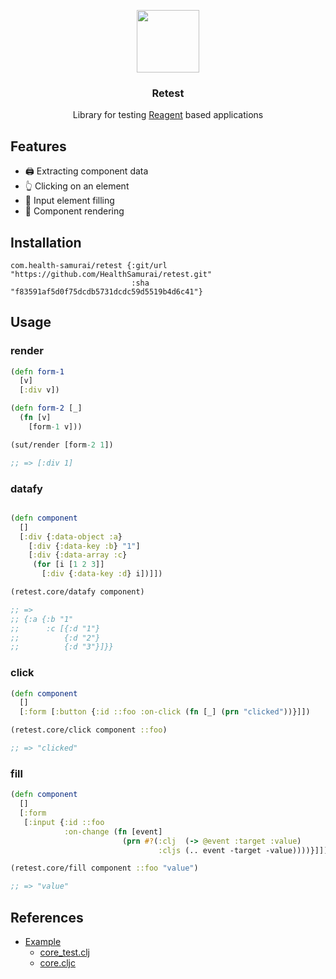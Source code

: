 <p align="center">
  <img align="center" width='100' src="https://icons.iconarchive.com/icons/papirus-team/papirus-devices/256/scanner-icon.png">
</p>

<h3 align="center">
  Retest
</h3>

<p align="center">
  Library for testing <a href="https://github.com/reagent-project/reagent" target="_blank">Reagent</a> based applications
</p>

## Features

- 🖨️ Extracting component data
- 👆 Clicking on an element
- 📝 Input element filling
- 👀 Component rendering

## Installation

```edn
com.health-samurai/retest {:git/url "https://github.com/HealthSamurai/retest.git"
                           :sha "f83591af5d0f75dcdb5731dcdc59d5519b4d6c41"}
```
## Usage

### render 

```clj
(defn form-1
  [v]
  [:div v])

(defn form-2 [_]
  (fn [v]
    [form-1 v]))

(sut/render [form-2 1])

;; => [:div 1]
```

### datafy 
```clj

(defn component 
  []
  [:div {:data-object :a}
    [:div {:data-key :b} "1"]
    [:div {:data-array :c}
     (for [i [1 2 3]]
       [:div {:data-key :d} i])]])

(retest.core/datafy component)

;; =>
;; {:a {:b "1"
;;      :c [{:d "1"}
;;          {:d "2"}
;;          {:d "3"}]}}
```

### click
```clj
(defn component
  []
  [:form [:button {:id ::foo :on-click (fn [_] (prn "clicked"))}]])

(retest.core/click component ::foo)

;; => "clicked"
```

### fill 
```clj
(defn component
  []
  [:form
   [:input {:id ::foo
            :on-change (fn [event]
                         (prn #?(:clj  (-> @event :target :value)
                                 :cljs (.. event -target -value))))}]])

(retest.core/fill component ::foo "value")

;; => "value"
```

## References
- [Example](https://github.com/HealthSamurai/retest/tree/main/example)
  - [core_test.clj](https://github.com/HealthSamurai/retest/tree/main/example/test/example/core_test.clj)
  - [core.cljc](https://github.com/HealthSamurai/retest/blob/main/example/src/example/core.cljc)

